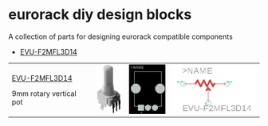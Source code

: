 # eurorack diy design blocks
A collection of parts for designing eurorack compatible components

* [EVU-F2MFL3D14](parts/pots/EVU-F2MFL3D14 "Panasonic square 9mm EVU-F2MFL3D14")

<table> 
 <tr>
 
 <td>
 
 [EVU-F2MFL3D14](parts/pots/EVU-F2MFL3D14/ "Panasonic square 9mm EVU-F2MFL3D14")
 
 9mm rotary vertical pot
 
 </td>
 
 <td>
 
<img src="parts/pots/EVU-F2MFL3D14/EVUF2MFL3D14.png" height="100px">

 </td>
 <td>
 <img src="parts/pots/EVU-F2MFL3D14/Footprint2.png" height="100px">
 </td>
 
 <td>
 <img src="parts/pots/EVU-F2MFL3D14/Symbol.png" height="100px">
 </td>
 
 </tr>

 
 
 </table>
